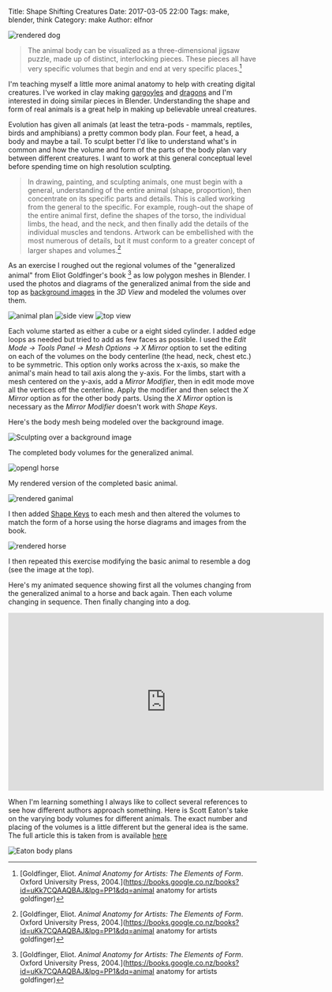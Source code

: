 Title: Shape Shifting Creatures
Date: 2017-03-05 22:00
Tags: make, blender, think
Category: make
Author: elfnor

![rendered dog](/images/dog_morph_07_020.png)

>The animal body can be visualized as a three-dimensional jigsaw puzzle, made up of distinct, interlocking pieces. These pieces all have very specific volumes that begin and end at very specific places.[^1]

I'm teaching myself a little more animal anatomy to help with creating digital creatures. I've worked in clay making [gargoyles](http://elfnor.github.io/artworksgallery/html/026-Gargoyle_Bookend___left_by_elfnor.jpg.html) and [dragons](http://elfnor.github.io/artworksgallery/html/024-Double_Dragon_Pot_by_elfnor.jpg.html) and I'm interested in doing similar pieces in Blender. Understanding the shape and form of real animals is a great help in making up believable unreal creatures.

Evolution has given all animals (at least the tetra-pods - mammals, reptiles, birds and amphibians) a pretty common body plan. Four feet, a head, a body and maybe a tail. To sculpt better I'd like to understand what's in common and how the volume and form of the parts of the body plan vary between different creatures. I want to work at this general conceptual level before spending time on high resolution sculpting.


> In drawing, painting, and sculpting animals, one must begin with a general, understanding of the entire animal (shape, proportion), then concentrate on its specific parts and details. This is called working from the general to the specific. For example, rough-out the shape of the entire animal first, define the shapes of the torso, the individual limbs, the head, and the neck, and then finally add the details of the individual muscles and tendons. Artwork can be embellished with the most numerous of details, but it must conform to a greater concept of larger shapes and volumes.[^1]

As an exercise I roughed out the regional volumes of the "generalized animal" from Eliot Goldfinger's book [^1] as low polygon meshes in Blender. I used the photos and diagrams of the generalized animal from the side and top as [background images](https://docs.blender.org/manual/en/dev/editors/3dview/properties/background_images.html) in the *3D View* and modeled the volumes over them.

![animal plan](/images/ganimal_plan.png)
![side view](/images/ganimal_left.png)
![top view](/images/ganimal_top.png)

Each volume started as either a cube or a eight sided cylinder. I added edge loops as needed but tried to add as few faces as possible. I used the *Edit Mode -> Tools Panel -> Mesh Options -> X Mirror* option to set the editing on each of the volumes on the body centerline (the head, neck, chest etc.) to be symmetric. This option only works across the x-axis, so make the animal's main head to tail axis along the y-axis. For the limbs, start with a mesh centered on the y-axis, add a *Mirror Modifier*, then in edit mode move all the vertices off the centerline. Apply the modifier and then select the *X Mirror* option as for the other body parts. Using the *X Mirror* option is necessary as the *Mirror Modifier* doesn't work with *Shape Keys*.

Here's the body mesh being modeled over the background image.

![Sculpting over a background image](/images/ganimal_sculpt_over.png)

The completed body volumes for the generalized animal.

![opengl horse](/images/ganimal_opengl.png)

My rendered version of the completed basic animal.

![rendered ganimal](/images/dog_morph_08_003.png)

I then added [Shape Keys](https://docs.blender.org/manual/en/dev/animation/shape_keys/introduction.html) to each mesh and then altered the volumes to match the form of a horse using the horse diagrams and images from the book.  


![rendered horse](/images/horse_morph_05_550.png)


I then repeated this exercise modifying the basic animal to resemble a dog (see the image at the top).

Here's my animated sequence showing first all the volumes changing from the generalized animal to a horse and back again. Then each volume changing in sequence. Then finally changing into a dog.

<iframe width="640" height="360" src="https://www.youtube.com/embed/OGDir-w6_hk" frameborder="0" allowfullscreen></iframe>


When I'm learning something I always like to collect several references to see how different authors approach something. Here is Scott Eaton's take on the varying body volumes for different animals. The exact number and placing of the volumes is a little different but the general idea is the same. The full article this is taken from is available [here](http://www.scott-eaton.com/outgoing/3dWorld-Animal-Anatomy-Eaton.pdf)

![Eaton body plans](/images/eaton_animal_forms.png)

[^1]: [Goldfinger, Eliot. *Animal Anatomy for Artists: The Elements of Form*. Oxford University Press, 2004.](https://books.google.co.nz/books?id=uKk7CQAAQBAJ&lpg=PP1&dq=animal anatomy for artists goldfinger)
